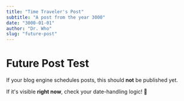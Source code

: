 ```yaml
---
title: "Time Traveler's Post"
subtitle: "A post from the year 3000"
date: "3000-01-01"
author: "Dr. Who"
slug: "future-post"
---
```


# Future Post Test

If your blog engine schedules posts, this should **not** be published yet.

If it's visible **right now**, check your date-handling logic! 🚀
